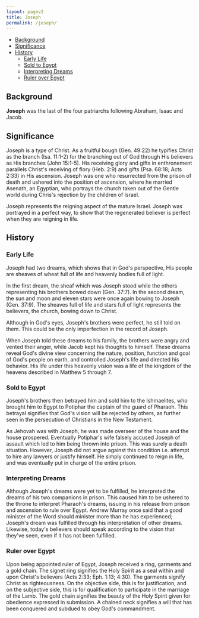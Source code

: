 ```yaml
---
layout: pagev2
title: Joseph
permalink: /joseph/
---
```

- [Background](#background)
- [Significance](#significance)
- [History](#history)
  - [Early Life](#early-life)
  - [Sold to Egypt](#sold-to-egypt)
  - [Interpreting Dreams](#interpreting-dreams)
  - [Ruler over Egypt](#ruler-over-egypt)

## Background
 
**Joseph** was the last of the four patriarchs following Abraham, Isaac and Jacob. 

## Significance

Joseph is a type of Christ. As a fruitful bough (Gen. 49:22) he typifies Christ as the  branch (Isa. 11:1-2) for the branching out of God through His believers as His branches (John 15:1-5). His receiving glory and gifts in enthronement parallels Christ's receiving of flory (Heb. 2:9) and gifts (Psa. 68:18; Acts 2:33) in His ascension. Joseph was one who resurrected from the prison of death and ushered into the position of ascension, where he married Asenath, an Egyptian, who portrays the church taken out of the Gentle world during Chris's rejection by the children of Israel.

Joseph represents the reigning aspect of the mature Israel. Joseph was portrayed in a perfect way, to show that the regenerated believer is perfect when they are reigning in life.

## History

### Early Life

Joseph had two dreams, which shows that in God's perspective, His people are sheaves of wheat full of life and heavenly bodies full of light. 

In the first dream, the sheaf which was Joseph stood while the others representing his brothers bowed down (Gen. 37:7). In the second dream, the sun and moon and eleven stars were once again bowing to Joseph (Gen. 37:9). The sheaves full of life and stars full of light represents the believers, the church, bowing down to Christ.

Although in God's eyes, Joseph's brothers were perfect, he still told on them. This could be the only imperfection in the record of Joseph. 

When Joseph told these dreams to his family, the brothers were angry and vented their anger, while Jacob kept his thoughts to himself. These dreams reveal God's divine view concerning the nature, position, function and goal of God's people on earth, and controlled Joseph's life and directed his behavior. His life under this heavenly vision was a life of the kingdom of the heavens described in Matthew 5 through 7. 

### Sold to Egypt

Joseph's brothers then betrayed him and sold him to the Ishmaelites, who brought him to Egypt to Potiphar the captain of the guard of Pharaoh. This betrayal signifies that God's vision will be rejected by others, as further seen in the persecution of Christians in the New Testament.

As Jehovah was with Joseph, he was made overseer of the house and the house prospered. Eventually Potiphar's wife falsely accused Joseph of assault which led to him being thrown into prison. This was surely a death situation. However, Joseph did not argue against this condition i.e. attempt to hire any lawyers or justify himself. He simply continued to reign in life, and was eventually put in charge of the entire prison.
 
### Interpreting Dreams

Although Joseph's dreams were yet to be fulfilled, he interpreted the dreams of his two companions in prison. This caused him to be ushered to the throne to interpret Pharaoh's dreams, issuing in his release from prison and ascension to rule over Egypt. Andrew Murray once said that a good minister of the Word should minister more than he has experienced; Joseph's dream was fulfilled through his interpretation of other dreams. Likewise, today's believers should speak according to the vision that they've seen, even if it has not been fulfilled. 

### Ruler over Egypt

Upon being appointed ruler of Egypt, Joseph received a ring, garments and a gold chain. The signet ring signifies the Holy Spirit as a seal within and upon Christ's believers (Acts 2:33; Eph. 1:13; 4:30). The garments signify Christ as righteousness. On the objective side, this is for justification, and on the subjective side, this is for qualification to participate in the marriage of the Lamb. The gold chain signifies the beauty of the Holy Spirit given for obedience expressed in submission. A chained neck signifies a will that has been conquered and subdued to obey God's commandment.
